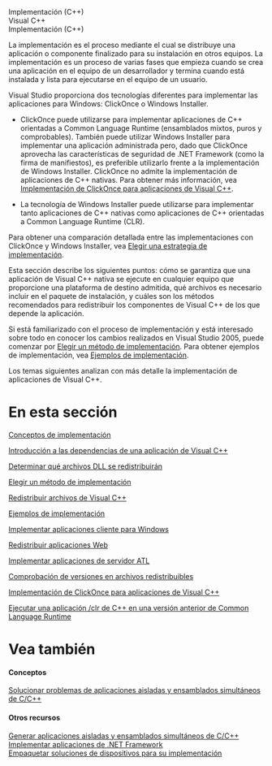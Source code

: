 <link type="text/css" rel="Stylesheet" href="branding1.css" />
  <body class="primary-mtps-offline-document">
    <yiri> Implementación (C++)</yiri>
    <div class="topic" xmlns:mtps="http://msdn2.microsoft.com/mtps" xmlns="http://www.w3.org/1999/xhtml">
      <div class="majorTitle" xmlns:asp="http://msdn2.microsoft.com/asp">Visual C++<!----></div>
      <div class="title" xmlns:asp="http://msdn2.microsoft.com/asp">Implementación (C++)<!----></div>
      <!--Content type: DocStudio. Transform: devdiv2mtps.xslt.-->
      <div id="mainSection"> <div id="mainBody">  <p /> <p>La implementación es el proceso mediante el cual se distribuye una aplicación o componente finalizado para su instalación en otros equipos. La implementación es un proceso de varias fases que empieza cuando se crea una aplicación en el equipo de un desarrollador y termina cuando está instalada y lista para ejecutarse en el equipo de un usuario.</p> <p>Visual Studio proporciona dos tecnologías diferentes para implementar las aplicaciones para Windows: ClickOnce o Windows Installer.</p> <ul><li> <p>
          ClickOnce puede utilizarse para implementar aplicaciones de C++ orientadas a Common Language Runtime (ensamblados mixtos, puros y comprobables). También puede utilizar Windows Installer para implementar una aplicación administrada pero, dado que ClickOnce aprovecha las características de seguridad de .NET Framework (como la firma de manifiestos), es preferible utilizarlo frente a la implementación de Windows Installer. ClickOnce no admite la implementación de aplicaciones de C++ nativas. Para obtener más información, vea <span class="linkTerms"><a class="mtps-external-link" href="https://msdn.microsoft.com/es-es/library/ms235287(v=vs.80).aspx">Implementación de ClickOnce para aplicaciones de Visual C++</a></span>.</p> </li><li> <p>La tecnología de Windows Installer puede utilizarse para implementar tanto aplicaciones de C++ nativas como aplicaciones de C++ orientadas a Common Language Runtime (CLR).</p> </li></ul> <p>Para obtener una comparación detallada entre las implementaciones con ClickOnce y Windows Installer, vea <span class="linkTerms"><a class="mtps-external-link" href="https://msdn.microsoft.com/es-es/library/e2444w33(v=vs.80).aspx">Elegir una estrategia de implementación</a></span>.</p> <p>Esta sección describe los siguientes puntos: cómo se garantiza que una aplicación de Visual C++ nativa se ejecute en cualquier equipo que proporcione una plataforma de destino admitida, qué archivos es necesario incluir en el paquete de instalación, y cuáles son los métodos recomendados para redistribuir los componentes de Visual C++ de los que depende la aplicación.</p> <p>Si está familiarizado con el proceso de implementación y está interesado sobre todo en conocer los cambios realizados en Visual Studio 2005, puede comenzar por <span class="linkTerms"><a class="mtps-external-link" href="https://msdn.microsoft.com/es-es/library/ms235316(v=vs.80).aspx">Elegir un método de implementación</a></span>. Para obtener ejemplos de implementación, vea <span class="linkTerms"><a class="mtps-external-link" href="https://msdn.microsoft.com/es-es/library/ms235285(v=vs.80).aspx">Ejemplos de implementación</a></span>.</p> <p>Los temas siguientes analizan con más detalle la implementación de aplicaciones de Visual C++.</p> <h1 class="heading">En esta sección</h1><div id="inThisSectionSection" class="seeAlsoNoToggleSection">  <p> <span class="linkTerms"><a class="mtps-external-link" href="https://msdn.microsoft.com/es-es/library/ms235314(v=vs.80).aspx">Conceptos de implementación</a></span> </p> <p> <span class="linkTerms"><a class="mtps-external-link" href="https://msdn.microsoft.com/es-es/library/ms235265(v=vs.80).aspx">Introducción a las dependencias de una aplicación de Visual C++</a></span> </p> <p> <span class="linkTerms"><a class="mtps-external-link" href="https://msdn.microsoft.com/es-es/library/8kche8ah(v=vs.80).aspx">Determinar qué archivos DLL se redistribuirán</a></span> </p> <p> <span class="linkTerms"><a class="mtps-external-link" href="https://msdn.microsoft.com/es-es/library/ms235316(v=vs.80).aspx">Elegir un método de implementación</a></span> </p> <p> <span class="linkTerms"><a class="mtps-external-link" href="https://msdn.microsoft.com/es-es/library/ms235299(v=vs.80).aspx">Redistribuir archivos de Visual C++</a></span> </p> <p> <span class="linkTerms"><a class="mtps-external-link" href="https://msdn.microsoft.com/es-es/library/ms235285(v=vs.80).aspx">Ejemplos de implementación</a></span> </p> <p> <span class="linkTerms"><a class="mtps-external-link" href="https://msdn.microsoft.com/es-es/library/ms235297(v=vs.80).aspx">Implementar aplicaciones cliente para Windows</a></span> </p> <p> <span class="linkTerms"><a class="mtps-external-link" href="https://msdn.microsoft.com/es-es/library/fzc0zf7a(v=vs.80).aspx">Redistribuir aplicaciones Web</a></span> </p> <p> <span class="linkTerms"><a class="mtps-external-link" href="https://msdn.microsoft.com/es-es/library/5c0w6xxx(v=vs.80).aspx">Implementar aplicaciones de servidor ATL</a></span> </p> <p> <span class="linkTerms"><a class="mtps-external-link" href="../yw3yyscd_es-es_vs.80/yw3yyscd.html">Comprobación de versiones en archivos redistribuibles</a></span> </p> <p> <span class="linkTerms"><a class="mtps-external-link" href="https://msdn.microsoft.com/es-es/library/ms235287(v=vs.80).aspx">Implementación de ClickOnce para aplicaciones de Visual C++</a></span> </p> <p> <span class="linkTerms"><a class="mtps-external-link" href="https://msdn.microsoft.com/es-es/library/b5z5s0zf(v=vs.80).aspx">Ejecutar una aplicación /clr de C++ en una versión anterior de Common Language Runtime</a></span> </p>  </div><h1 class="heading"><span id="seeAlsoNoToggle">Vea también</span></h1><div id="seeAlsoSection" class="seeAlsoNoToggleSection"><h4 class="subHeading">Conceptos</h4><span class="linkTerms"><a class="mtps-external-link" href="https://msdn.microsoft.com/es-es/library/ms235342(v=vs.80).aspx">Solucionar problemas de aplicaciones aisladas y ensamblados simultáneos de C/C++</a></span><br /><h4 class="subHeading">Otros recursos</h4><span class="linkTerms"><a class="mtps-external-link" href="https://msdn.microsoft.com/es-es/library/ms235532(v=vs.80).aspx">Generar aplicaciones aisladas y ensamblados simultáneos de C/C++</a></span><br /><span class="linkTerms"><a class="mtps-external-link" href="https://msdn.microsoft.com/es-es/library/6hbb4k3e(v=vs.80).aspx">Implementar aplicaciones de .NET Framework</a></span><br /><span class="linkTerms"><a class="mtps-external-link" href="https://msdn.microsoft.com/es-es/library/ms228783(v=vs.80).aspx">Empaquetar soluciones de dispositivos para su implementación</a></span><br /><br /></div></div>  </div>
    </div>
  </body>
